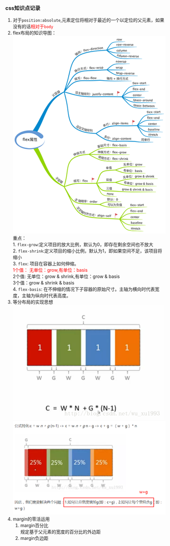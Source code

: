 ### css知识点记录  
1. 对于`position:absolute`,元素定位将相对于最近的一个以定位的父元素，如果没有的话<font color="red">相对于`body`</font>   
2. flex布局的知识导图：  
    ![flex](./assets/flex布局导图.png)  
    重点：  
        1. `flex-grow`:定义项目的放大比例，默认为0，即存在剩余空间也不放大  
        2. `flex-shrink`:定义项目的缩小比例，默认为1，即如果空间不足，该项目将缩小  
        3. `flex`: 项目在容器上如何伸缩。  
            <font color="red">1个值： 无单位：grow,有单位：basis  </font>  
            2个值:  无单位：grow & shrink,有单位：grow & basis  
            3个值：grow & shrink & basis  
        4. `flex-basis`: 在不伸缩的情况下子容器的原始尺寸。主轴为横向时代表宽度，主轴为纵向时代表高度。
3. 等分布局的实现思想  
   ![等分布局](./assets/等分布局.png)  
   ![等分布局公式转换](./assets/等分布局转换.png)  
4. margin的零活运用  
   1. margin百分比  
      规定基于父元素的宽度的百分比的外边距  
   2. margin负边距